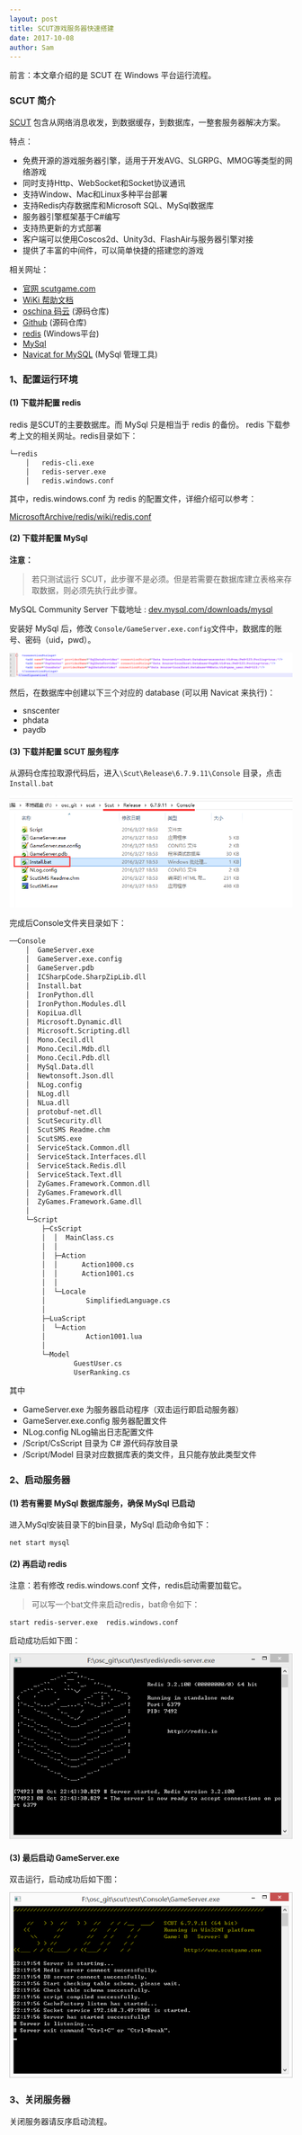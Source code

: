 ```yaml
---
layout: post
title: SCUT游戏服务器快速搭建
date: 2017-10-08
author: Sam
---
```


前言：本文章介绍的是 SCUT 在 Windows 平台运行流程。

### SCUT 简介

[SCUT](http://www.scutgame.com/) 包含从网络消息收发，到数据缓存，到数据库，一整套服务器解决方案。

特点：

* 免费开源的游戏服务器引擎，适用于开发AVG、SLGRPG、MMOG等类型的网络游戏
* 同时支持Http、WebSocket和Socket协议通讯
* 支持Window、Mac和Linux多种平台部署
* 支持Redis内存数据库和Microsoft SQL、MySql数据库
* 服务器引擎框架基于C#编写
* 支持热更新的方式部署
* 客户端可以使用Coscos2d、Unity3d、FlashAir与服务器引擎对接
* 提供了丰富的中间件，可以简单快捷的搭建您的游戏

相关网址：
* [官网 scutgame.com](http://www.scutgame.com/)
* [WiKi 帮助文档](https://github.com/ScutGame/Scut/wiki)
* [oschina 码云](https://gitee.com/scutgame/Scut) (源码仓库)
* [Github](https://github.com/ScutGame/Scut) (源码仓库)
* [redis](https://github.com/MicrosoftArchive/redis) (Windows平台)
* [MySql](https://dev.mysql.com/)
* [Navicat for MySQL](https://www.navicat.com/en/products/navicat-for-mysql) (MySql 管理工具)

### 1、配置运行环境

#### (1) 下载并配置 redis

redis 是SCUT的主要数据库。而 MySql 只是相当于 redis 的备份。
redis 下载参考上文的相关网址。redis目录如下：

```
└─redis
    │   redis-cli.exe
    │   redis-server.exe
    │   redis.windows.conf
```
其中，redis.windows.conf 为 redis 的配置文件，详细介绍可以参考：

[MicrosoftArchive/redis/wiki/redis.conf](https://github.com/MicrosoftArchive/redis/wiki/redis.conf)

#### (2) 下载并配置 MySql

**注意：**

>若只测试运行 SCUT，此步骤不是必须。但是若需要在数据库建立表格来存取数据，则必须先执行此步骤。

MySQL Community Server 下载地址 : [dev.mysql.com/downloads/mysql](https://dev.mysql.com/downloads/mysql/)

安装好 MySql 后，修改 ```Console/GameServer.exe.config```文件中，数据库的账号、密码（uid，pwd）。

![](/images/sam/scut/mysql-config.png)

然后，在数据库中创建以下三个对应的 database (可以用 Navicat 来执行)：
* snscenter
* phdata
* paydb


#### (3) 下载并配置 SCUT 服务程序

从源码仓库拉取源代码后，进入```\Scut\Release\6.7.9.11\Console``` 目录，点击```Install.bat```

![](/images/sam/scut/install.png)

完成后Console文件夹目录如下：
```
──Console
    │  GameServer.exe
    │  GameServer.exe.config
    │  GameServer.pdb
    │  ICSharpCode.SharpZipLib.dll
    │  Install.bat
    │  IronPython.dll
    │  IronPython.Modules.dll
    │  KopiLua.dll
    │  Microsoft.Dynamic.dll
    │  Microsoft.Scripting.dll
    │  Mono.Cecil.dll
    │  Mono.Cecil.Mdb.dll
    │  Mono.Cecil.Pdb.dll
    │  MySql.Data.dll
    │  Newtonsoft.Json.dll
    │  NLog.config
    │  NLog.dll
    │  NLua.dll
    │  protobuf-net.dll
    │  ScutSecurity.dll
    │  ScutSMS Readme.chm
    │  ScutSMS.exe
    │  ServiceStack.Common.dll
    │  ServiceStack.Interfaces.dll
    │  ServiceStack.Redis.dll
    │  ServiceStack.Text.dll
    │  ZyGames.Framework.Common.dll
    │  ZyGames.Framework.dll
    │  ZyGames.Framework.Game.dll
    │  
    └─Script
        ├─CsScript
        │  │  MainClass.cs
        │  │  
        │  ├─Action
        │  │      Action1000.cs
        │  │      Action1001.cs
        │  │      
        │  └─Locale
        │          SimplifiedLanguage.cs
        │          
        ├─LuaScript
        │  └─Action
        │          Action1001.lua
        │          
        └─Model
                GuestUser.cs
                UserRanking.cs
```

其中
* GameServer.exe 为服务器启动程序（双击运行即启动服务器）
* GameServer.exe.config 服务器配置文件
* NLog.config   NLog输出日志配置文件
* /Script/CsScript 目录为 C# 源代码存放目录
* /Script/Model 目录对应数据库表的类文件，且只能存放此类型文件

### 2、启动服务器

#### (1) 若有需要 MySql 数据库服务，确保 MySql 已启动

进入MySql安装目录下的bin目录，MySql 启动命令如下：

```
net start mysql
```
#### (2) 再启动 redis

注意：若有修改 redis.windows.conf 文件，redis启动需要加载它。

>可以写一个bat文件来启动redis，bat命令如下：

```
start redis-server.exe  redis.windows.conf 
```

启动成功后如下图：

![](/images/sam/scut/redis-ok.png)

#### (3) 最后启动 GameServer.exe

双击运行，启动成功后如下图：

![](/images/sam/scut/scut-ok.png)


### 3、关闭服务器

关闭服务器请反序启动流程。
